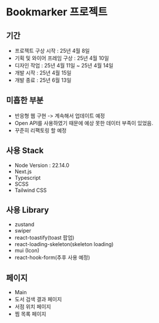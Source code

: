 # Bookmarker 프로젝트

## 기간

- 프로젝트 구상 시작 : 25년 4월 8일
- 기획 및 와이어 프레임 구상 : 25년 4월 10일
- 디자인 작업 : 25년 4월 11일 ~ 25년 4월 14일
- 개발 시작 : 25년 4월 15일
- 개발 종료 : 25년 6월 13일

## 미흡한 부분

- 반응형 웹 구현 -> 계속해서 업데이트 예정
- Open API를 사용하였기 때문에 예상 못한 데이터 부족이 있었음.
- 꾸준히 리팩토링 할 예정

## 사용 Stack

- Node Version : 22.14.0
- Next.js
- Typescript
- SCSS
- Tailwind CSS

## 사용 Library

- zustand
- swiper
- react-toastify(toast 팝업)
- react-loading-skeleton(skeleton loading)
- mui (Icon)
- react-hook-form(추후 사용 예정)

## 페이지

- Main
- 도서 검색 결과 페이지
- 서점 위치 페이지
- 찜 목록 페이지

